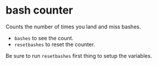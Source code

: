 bash counter
============
Counts the number of times you land and miss bashes.

 * `bashes` to see the count.
 * `resetbashes` to reset the counter.

Be sure to run `resetbashes` first thing to setup the variables.

